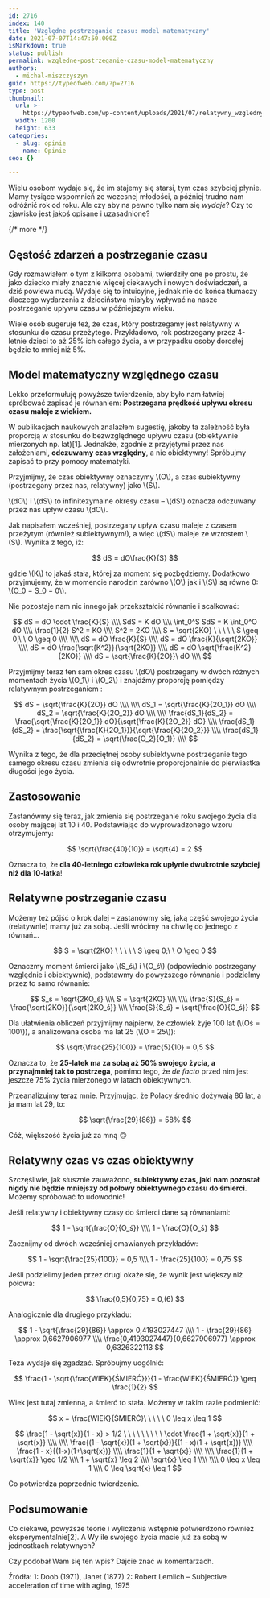 ```yaml
---
id: 2716
index: 140
title: 'Względne postrzeganie czasu: model matematyczny'
date: 2021-07-07T14:47:50.000Z
isMarkdown: true
status: publish
permalink: wzgledne-postrzeganie-czasu-model-matematyczny
authors:
  - michal-miszczyszyn
guid: https://typeofweb.com/?p=2716
type: post
thumbnail:
  url: >-
    https://typeofweb.com/wp-content/uploads/2021/07/relatywny_wzgledny_subiektywny_czas_postrzeganie.png
  width: 1200
  height: 633
categories:
  - slug: opinie
    name: Opinie
seo: {}

---
```

Wielu osobom wydaje się, że im stajemy się starsi, tym czas szybciej płynie. Mamy tysiące wspomnień ze wczesnej młodości, a później trudno nam odróżnić rok od roku. Ale czy aby na pewno tylko nam się _wydaje_? Czy to zjawisko jest jakoś opisane i uzasadnione?

{/* more */}

<script defer src="https://cdnjs.cloudflare.com/ajax/libs/mathjax/2.7.5/MathJax.js?config=TeX-AMS_CHTML"></script>

## Gęstość zdarzeń a postrzeganie czasu
Gdy rozmawiałem o tym z kilkoma osobami, twierdziły one po prostu, że jako dziecko miały znacznie więcej ciekawych i nowych doświadczeń, a dziś powiewa nudą. Wydaje się to intuicyjne, jednak nie do końca tłumaczy dlaczego wydarzenia z dzieciństwa miałyby wpływać na nasze postrzeganie upływu czasu w późniejszym wieku.

Wiele osób sugeruje też, że czas, który postrzegamy jest relatywny w stosunku do czasu przeżytego. Przykładowo, rok postrzegany przez 4-letnie dzieci to aż 25% ich całego życia, a w przypadku osoby dorosłej będzie to mniej niż 5%.

## Model matematyczny względnego czasu
Lekko przeformułuję powyższe twierdzenie, aby było nam łatwiej spróbować zapisać je równaniem: **Postrzegana prędkość upływu okresu czasu maleje z wiekiem.**

W publikacjach naukowych znalazłem sugestię, jakoby ta zależność była proporcją w stosunku do bezwzględnego upływu czasu (obiektywnie mierzonych np. lat)[1]. Jednakże, zgodnie z przyjętymi przez nas założeniami, **odczuwamy czas względny**, a nie obiektywny! Spróbujmy zapisać to przy pomocy matematyki.

Przyjmijmy, że czas obiektywny oznaczymy \\(O\\), a czas subiektywny (postrzegany przez nas, relatywny) jako \\(S\\).

\\(dO\\) i \\(dS\\) to infinitezymalne okresy czasu – \\(dS\\) oznacza odczuwany przez nas upływ czasu \\(dO\\).

Jak napisałem wcześniej, postrzegany upływ czasu maleje z czasem przeżytym (również subiektywnym!), a więc \\(dS\\) maleje ze wzrostem \\(S\\). Wynika z tego, iż:

$$
dS = dO\frac{K}{S}
$$

gdzie \\(K\\) to jakaś stała, której za moment się pozbędziemy. Dodatkowo przyjmujemy, że w momencie narodzin zarówno \\(O\\) jak i \\(S\\) są równe 0: \\(O_0 = S_0 = 0\\).

Nie pozostaje nam nic innego jak przekształcić równanie i scałkować:

$$
dS = dO \cdot \frac{K}{S} \\\\
SdS = K dO \\\\
\int_0^S SdS = K \int_0^O dO \\\\
\frac{1}{2} S^2 = KO \\\\
S^2 = 2KO \\\\
S = \sqrt{2KO} \ \ \ \ \ S \geq 0;\ \  O \geq 0 \\\\
\\\\
dS = dO \frac{K}{S} \\\\
dS = dO \frac{K}{\sqrt{2KO}} \\\\
dS = dO \frac{\sqrt{K^2}}{\sqrt{2KO}} \\\\
dS = dO \sqrt{\frac{K^2}{2KO}} \\\\
dS = \sqrt{\frac{K}{2O}}\ dO \\\\
$$

Przyjmijmy teraz ten sam okres czasu \\(dO\\) postrzegany w dwóch różnych momentach życia \\(O_1\\) i \\(O_2\\) i znajdźmy proporcję pomiędzy relatywnym postrzeganiem :

$$
dS = \sqrt{\frac{K}{2O}} dO \\\\
\\\\
dS_1 = \sqrt{\frac{K}{2O_1}} dO \\\\
dS_2 = \sqrt{\frac{K}{2O_2}} dO \\\\
\\\\
\frac{dS_1}{dS_2} = \frac{\sqrt{\frac{K}{2O_1}} dO}{\sqrt{\frac{K}{2O_2}} dO} \\\\
\frac{dS_1}{dS_2} = \frac{\sqrt{\frac{K}{2O_1}}}{\sqrt{\frac{K}{2O_2}}} \\\\
\frac{dS_1}{dS_2} = \sqrt{\frac{O_2}{O_1}} \\\\
$$

Wynika z tego, że dla przeciętnej osoby subiektywne postrzeganie tego samego okresu czasu zmienia się odwrotnie proporcjonalnie do pierwiastka długości jego życia.

## Zastosowanie
Zastanówmy się teraz, jak zmienia się postrzeganie roku swojego życia dla osoby mającej lat 10 i 40. Podstawiając do wyprowadzonego wzoru otrzymujemy:

$$
\sqrt{\frac{40}{10}} = \sqrt{4} = 2
$$

Oznacza to, że **dla 40-letniego człowieka rok upłynie dwukrotnie szybciej niż dla 10-latka**!

## Relatywne postrzeganie czasu
Możemy też pójść o krok dalej – zastanówmy się, jaką część swojego życia (relatywnie) mamy już za sobą. Jeśli wrócimy na chwilę do jednego z równań…

$$
S = \sqrt{2KO} \ \ \ \ \ S \geq 0;\ \  O \geq 0
$$

Oznaczmy moment śmierci jako \\(S_ś\\) i \\(O_ś\\) (odpowiednio postrzegany względnie i obiektywnie), podstawmy do powyższego równania i podzielmy przez to samo równanie:

$$
S_ś = \sqrt{2KO_ś} \\\\
S = \sqrt{2KO} \\\\
\\\\
\frac{S}{S_ś} = \frac{\sqrt{2KO}}{\sqrt{2KO_ś}} \\\\
\frac{S}{S_ś} = \sqrt{\frac{O}{O_ś}}
$$

Dla ułatwienia obliczeń przyjmijmy najpierw, że człowiek żyje 100 lat (\\(Oś = 100\\)), a analizowana osoba ma lat 25 (\\(O = 25\\)):

$$
\sqrt{\frac{25}{100}} = \frac{5}{10} = 0,5
$$

Oznacza to, że **25-latek ma za sobą aż 50% swojego życia, a przynajmniej tak to postrzega**, pomimo tego, że _de facto_ przed nim jest jeszcze 75% życia mierzonego w latach obiektywnych.

Przeanalizujmy teraz mnie. Przyjmując, że Polacy średnio dożywają 86 lat, a ja mam lat 29, to:

$$
\sqrt{\frac{29}{86}} = 58%
$$

Cóż, większość życia już za mną 🙃

## Relatywny czas vs czas obiektywny
Szczęśliwie, jak słusznie zauważono, **subiektywny czas, jaki nam pozostał nigdy nie będzie mniejszy od połowy obiektywnego czasu do śmierci**. Możemy spróbować to udowodnić!

Jeśli relatywny i obiektywny czasy do śmierci dane są równaniami:

$$
1 - \sqrt{\frac{O}{O_ś}} \\\\
1 - \frac{O}{O_ś}
$$

Zacznijmy od dwóch wcześniej omawianych przykładów:

$$
1 - \sqrt{\frac{25}{100}} = 0,5 \\\\
1 - \frac{25}{100} = 0,75
$$


Jeśli podzielimy jeden przez drugi okaże się, że wynik jest większy niż połowa:

$$
\frac{0,5}{0,75} = 0,(6)
$$

Analogicznie dla drugiego przykładu:

$$
1 - \sqrt{\frac{29}{86}} \approx 0,4193027447 \\\\
1 - \frac{29}{86} \approx 0,6627906977 \\\\
\frac{0,4193027447}{0,6627906977} \approx 0,6326322113
$$


Teza wydaje się zgadzać. Spróbujmy uogólnić:

$$
\frac{1 - \sqrt{\frac{WIEK}{ŚMIERĆ}}}{1 - \frac{WIEK}{ŚMIERĆ}} \geq \frac{1}{2}
$$

Wiek jest tutaj zmienną, a śmierć to stała. Możemy w takim razie podmienić:

$$
x = \frac{WIEK}{ŚMIERĆ}\ \ \ \ \   0 \leq x \leq 1
$$

$$
\frac{1 - \sqrt{x}}{1 - x} > 1/2 \ \ \ \ \ \ \ \ \ \cdot \frac{1 + \sqrt{x}}{1 + \sqrt{x}} \\\\
 \\\\
\frac{(1 - \sqrt{x})(1 + \sqrt{x})}{(1 - x)(1 + \sqrt{x})} \\\\
\frac{1 - x}{(1-x)(1+\sqrt{x})} \\\\
\frac{1}{1 + \sqrt{x}} \\\\
 \\\\
\frac{1}{1 + \sqrt{x}} \geq 1/2 \\\\
1 + \sqrt{x} \leq 2 \\\\
\sqrt{x} \leq 1 \\\\
\\\\
0 \leq x \leq 1 \\\\
0 \leq \sqrt{x} \leq 1
$$

Co potwierdza poprzednie twierdzenie.

## Podsumowanie
Co ciekawe, powyższe teorie i wyliczenia wstępnie potwierdzono również eksperymentalnie[2]. A Wy ile swojego życia macie już za sobą w jednostkach relatywnych?

Czy podobał Wam się ten wpis? Dajcie znać w komentarzach.

Źródła:
1: Doob (1971), Janet (1877)
2: Robert Lemlich – Subjective acceleration of time with aging, 1975
